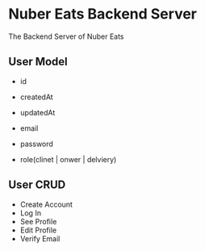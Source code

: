 # Nuber Eats Backend Server

The Backend Server of Nuber Eats

## User Model

- id
- createdAt
- updatedAt

- email
- password
- role(clinet | onwer | delviery)

## User CRUD

- Create Account
- Log In
- See Profile
- Edit Profile
- Verify Email